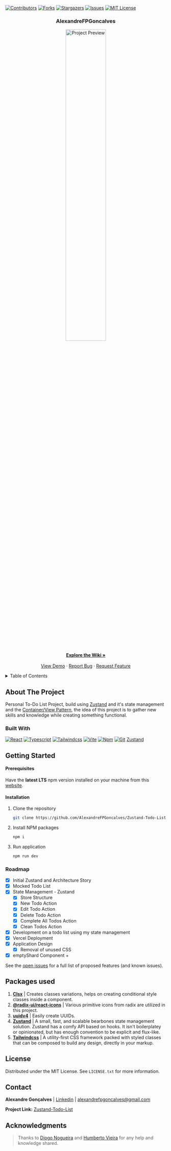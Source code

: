 <a name="readme-top"></a>

[![Contributors][contributors-shield]][contributors-url] [![Forks][forks-shield]][forks-url] [![Stargazers][stars-shield]][stars-url] [![Issues][issues-shield]][issues-url] [![MIT License][license-shield]][license-url]

<!-- PROJECT LOGO -->
<div align="center">

<h3 align="center">AlexandreFPGoncalves</h3>
  <p align="center">
    <img src="https://i.imgur.com/MgjPDOB.png" alt="Project Preview" width="50%">
    <br />
    <a href="https://github.com/AlexandreFPGoncalves/Zustand-Todo-List/wiki"><strong>Explore the Wiki »</strong></a>
    <br />
    <br />
    <a href="https://alexandrefpgoncalves-zustand-todo-list.vercel.app/">View Demo</a>
    ·
    <a href="https://github.com/AlexandreFPGoncalves/Zustand-Todo-List/issues">Report Bug</a>
    ·
    <a href="https://github.com/AlexandreFPGoncalves/Zustand-Todo-List/issues">Request Feature</a>
  </p>

</div>

<!-- TABLE OF CONTENTS -->
<details>
  <summary>Table of Contents</summary>
  <ol>
    <li>
      <a href="#about-the-project">About The Project</a>
      <ul>
        <li><a href="#built-with">Built With</a></li>
      </ul>
    </li>
    <li>
      <a href="#getting-started">Getting Started</a>
      <ul>
        <li><a href="#prerequisites">Prerequisites</a></li>
        <li><a href="#installation">Installation</a></li>
      </ul>
    </li>
    <li><a href="#roadmap">Roadmap</a></li>
    <li><a href="#packages-used">Packages Used</a></li>
    <li><a href="#license">License</a></li>
    <li><a href="#contact">Contact</a></li>
    <li><a href="#acknowledgments">Acknowledgments</a></li>
  </ol>
</details>

<!-- ABOUT THE PROJECT -->

## About The Project

Personal To-Do List Project, build using [Zustand](https://docs.pmnd.rs/zustand/getting-started/introduction) and it's state management and the [Container/View Pattern](https://dev.to/ornio/container-view-pattern-in-react-inc-hooks-5404), the idea of this project is to gather new skills and knowledge while creating something functional.

### Built With

[![React][react-shield]][react-url] [![Typescript][typescript-shield]][typescript-url] [![Tailwindcss][tailwindcss-shield]][tailwindcss-url] [![Vite][vite-shield]][vite-url] [![Npm][npm-shield]][npm-url] [![Git][git-shield]][git-url] [Zustand](https://docs.pmnd.rs/zustand/getting-started/introduction)

<!-- GETTING STARTED -->

## Getting Started

#### Prerequisites

Have the <b>latest LTS</b> npm version installed on your machine from this [website](https://nodejs.org/en/).

#### Installation

1. Clone the repository
   ```sh
   git clone https://github.com/AlexandreFPGoncalves/Zustand-Todo-List.git
   ```
2. Install NPM packages
   ```sh
   npm i
   ```
3. Run application
   ```sh
   npm run dev
   ```

<!-- ROADMAP -->

### Roadmap

- [x] Initial Zustand and Architecture Story
- [x] Mocked Todo List
- [x] State Management - Zustand
  - [x] Store Structure
  - [x] New Todo Action
  - [x] Edit Todo Action
  - [x] Delete Todo Action
  - [x] Complete All Todos Action
  - [x] Clean Todos Action
- [x] Development on a todo list using my state management
- [x] Vercel Deployment
- [x] Application Design
  - [x] Removal of unused CSS
- [x] emptyShard Component +

See the [open issues](https://github.com/AlexandreFPGoncalves/Zustand-Todo-List/issues) for a full list of proposed features (and known issues).

<!-- PACKAGES USED -->

## Packages used

1. <b>[Clsx](https://www.npmjs.com/package/clsx)</b> | Creates classes variations, helps on creating conditional style classes inside a component. <br>
2. <b>[@radix-ui/react-icons](https://www.radix-ui.com)</b> | Various primitive icons from radix are utilized in this project. <br>
3. <b>[uuidv4](https://www.npmjs.com/package/uuidv4)</b> | Easily create UUIDs. <br>
4. <b>[Zustand](https://zustand-demo.pmnd.rs)</b> | A small, fast, and scalable bearbones state management solution. Zustand has a comfy API based on hooks. It isn't boilerplatey or opinionated, but has enough convention to be explicit and flux-like. <br>
5. <b>[Tailwindcss](https://tailwindcss.com)</b> | A utility-first CSS framework packed with styled classes that can be composed to build any design, directly in your markup.

<!-- LICENSE -->

## License

Distributed under the MIT License. See `LICENSE.txt` for more information.

<!-- CONTACT -->

## Contact

**Alexandre Gonçalves** | [Linkedin](https://www.linkedin.com/in/alexandre-gonçalves-3a4a53227/) | alexandrefpgoncalves@gmail.com

**Project Link:** [Zustand-Todo-List](https://github.com/AlexandreFPGoncalves/Zustand-Todo-List)

<!-- ACKNOWLEDGMENTS -->

## Acknowledgments

> Thanks to [Diogo Nogueira](https://github.com/isneru) and [Humberto Vieira](https://github.com/hjsvieira98) for any help and knowledge shared.

[contributors-shield]: https://img.shields.io/github/contributors/AlexandreFPGoncalves/Zustand-Todo-List.svg?style=for-the-badge
[contributors-url]: https://github.com/AlexandreFPGoncalves/Zustand-Todo-List/graphs/contributors
[forks-shield]: https://img.shields.io/github/forks/AlexandreFPGoncalves/Zustand-Todo-List.svg?style=for-the-badge
[forks-url]: https://github.com/AlexandreFPGoncalves/Zustand-Todo-List/network/members
[stars-shield]: https://img.shields.io/github/stars/AlexandreFPGoncalves/Zustand-Todo-List?style=for-the-badge
[stars-url]: https://github.com/AlexandreFPGoncalves/Zustand-Todo-List/stargazers
[issues-shield]: https://img.shields.io/github/issues/AlexandreFPGoncalves/Zustand-Todo-List.svg?style=for-the-badge
[issues-url]: https://github.com/AlexandreFPGoncalves/Zustand-Todo-List/issues
[license-shield]: https://img.shields.io/github/license/AlexandreFPGoncalves/Zustand-Todo-List.svg?style=for-the-badge
[license-url]: https://github.com/AlexandreFPGoncalves/Zustand-Todo-List/blob/master/LICENSE.txt
[linkedin-shield]: https://img.shields.io/badge/-LinkedIn-black.svg?style=for-the-badge&logo=linkedin&colorB=555
[linkedin-url]: https://www.linkedin.com/in/alexandre-gonçalves-3a4a53227/

<!-- Languages Shields -->

[react-shield]: https://img.shields.io/badge/React-20232A?style=for-the-badge&logo=react&logoColor=61DAFB
[react-url]: https://reactjs.org/
[typescript-shield]: https://img.shields.io/badge/typescript-%23007ACC.svg?style=for-the-badge&logo=typescript&logoColor=white
[typescript-url]: https://www.typescriptlang.org
[tailwindcss-shield]: https://img.shields.io/badge/tailwindcss-%2338B2AC.svg?style=for-the-badge&logo=tailwind-css&logoColor=white
[tailwindcss-url]: https://tailwindcss.com
[vite-shield]: https://img.shields.io/badge/vite-%23646CFF.svg?style=for-the-badge&logo=vite&logoColor=white
[vite-url]: https://vitejs.dev/
[npm-shield]: https://img.shields.io/badge/NPM-%23000000.svg?style=for-the-badge&logo=npm&logoColor=white
[npm-url]: https://www.npmjs.com
[git-shield]: https://img.shields.io/badge/git-%23F05033.svg?style=for-the-badge&logo=git&logoColor=white
[git-url]: https://git-scm.com

<!-- [product-screenshot]: images/screenshot.png -->
